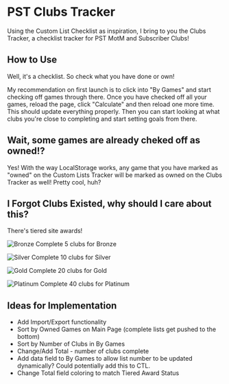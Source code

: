 # PST Clubs Tracker

Using the Custom List Checklist as inspiration, I bring to you the Clubs Tracker, a checklist tracker for PST MotM and Subscriber Clubs!

## How to Use

Well, it's a checklist. So check what you have done or own!

My recommendation on first launch is to click into "By Games" and start checking off games through there. Once you have checked off all your games, reload the page, click "Calculate" and then reload one more time. This should update everything properly. Then you can start looking at what clubs you're close to completing and start setting goals from there.

## Wait, some games are already cheked off as owned!?

Yes! With the way LocalStorage works, any game that you have marked as "owned" on the Custom Lists Tracker will be marked as owned on the Clubs Tracker as well! Pretty cool, huh?

## I Forgot Clubs Existed, why should I care about this?

There's tiered site awards! 

![Bronze](https://www.playstationtrophies.org/forum/images/awards/subclub_b32.png) Complete 5 clubs for Bronze

![Silver](https://www.playstationtrophies.org/forum/images/awards/subclub_s32.png) Complete 10 clubs for Silver

![Gold](https://www.playstationtrophies.org/forum/images/awards/subclub_g32.png) Complete 20 clubs for Gold

![Platinum](https://www.playstationtrophies.org/forum/images/awards/subclub_p32.png) Complete 40 clubs for Platinum


## Ideas for Implementation

- Add Import/Export functionality
- Sort by Owned Games on Main Page (complete lists get pushed to the bottom)
- Sort by Number of Clubs in By Games
- Change/Add Total - number of clubs complete
- Add data field to By Games to allow list number to be updated dynamically? Could potentially add this to CTL.
- Change Total field coloring to match Tiered Award Status
